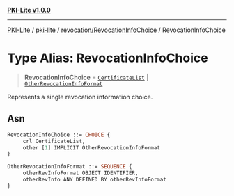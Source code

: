 [**PKI-Lite v1.0.0**](../../../../README.md)

---

[PKI-Lite](../../../../README.md) / [pki-lite](../../../README.md) / [revocation/RevocationInfoChoice](../README.md) / RevocationInfoChoice

# Type Alias: RevocationInfoChoice

> **RevocationInfoChoice** = [`CertificateList`](../../../x509/CertificateList/classes/CertificateList.md) \| [`OtherRevocationInfoFormat`](../../OtherRevocationInfoFormat/classes/OtherRevocationInfoFormat.md)

Represents a single revocation information choice.

## Asn

```asn
RevocationInfoChoice ::= CHOICE {
     crl CertificateList,
     other [1] IMPLICIT OtherRevocationInfoFormat
}

OtherRevocationInfoFormat ::= SEQUENCE {
     otherRevInfoFormat OBJECT IDENTIFIER,
     otherRevInfo ANY DEFINED BY otherRevInfoFormat
}
```
